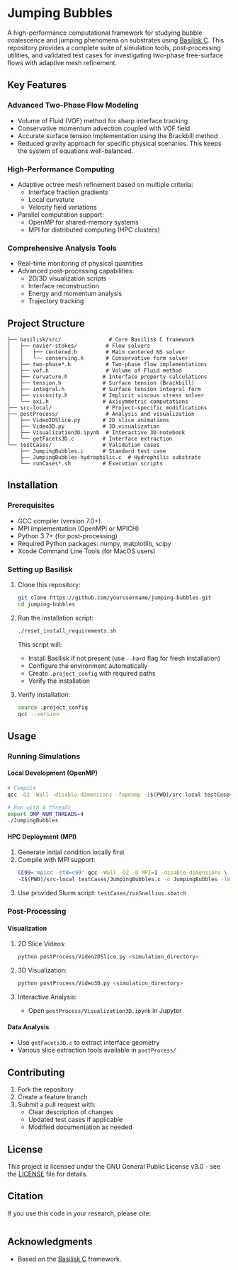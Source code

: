 # Jumping Bubbles

A high-performance computational framework for studying bubble coalescence and jumping phenomena on substrates using [Basilisk C](http://basilisk.fr/). This repository provides a complete suite of simulation tools, post-processing utilities, and validated test cases for investigating two-phase free-surface flows with adaptive mesh refinement.

## Key Features

### **Advanced Two-Phase Flow Modeling**
- Volume of Fluid (VOF) method for sharp interface tracking
- Conservative momentum advection coupled with VOF field
- Accurate surface tension implementation using the Brackbill method
- Reduced gravity approach for specific physical scenarios. This keeps the system of equations well-balanced.

### **High-Performance Computing**
- Adaptive octree mesh refinement based on multiple criteria:
  - Interface fraction gradients
  - Local curvature
  - Velocity field variations
- Parallel computation support:
  - OpenMP for shared-memory systems
  - MPI for distributed computing (HPC clusters)

### **Comprehensive Analysis Tools**
- Real-time monitoring of physical quantities
- Advanced post-processing capabilities:
  - 2D/3D visualization scripts
  - Interface reconstruction
  - Energy and momentum analysis
  - Trajectory tracking

## Project Structure

```plaintext
├── basilisk/src/               # Core Basilisk C framework
│   ├── navier-stokes/         # Flow solvers
│   │   ├── centered.h         # Main centered NS solver
│   │   └── conserving.h       # Conservative form solver
│   ├── two-phase*.h           # Two-phase flow implementations
│   ├── vof.h                  # Volume of Fluid method
│   ├── curvature.h           # Interface property calculations
│   ├── tension.h             # Surface tension (Brackbill)
│   ├── integral.h            # Surface tension integral form
│   ├── viscosity.h           # Implicit viscous stress solver
│   └── axi.h                 # Axisymmetric computations
├── src-local/                 # Project-specific modifications
├── postProcess/               # Analysis and visualization
│   ├── Video2DSlice.py       # 2D slice animations
│   ├── Video3D.py            # 3D visualization
│   ├── Visualization3D.ipynb  # Interactive 3D notebook
│   └── getFacets3D.c         # Interface extraction
└── testCases/                # Validation cases
    ├── JumpingBubbles.c      # Standard test case
    ├── JumpingBubbles-hydrophilic.c  # Hydrophilic substrate
    └── runCases*.sh          # Execution scripts
```

## Installation

### Prerequisites
- GCC compiler (version 7.0+)
- MPI implementation (OpenMPI or MPICH)
- Python 3.7+ (for post-processing)
- Required Python packages: numpy, matplotlib, scipy
- Xcode Command Line Tools (for MacOS users)

### Setting up Basilisk
1. Clone this repository:
   ```bash
   git clone https://github.com/yourusername/jumping-bubbles.git
   cd jumping-bubbles
   ```

2. Run the installation script:
   ```bash
   ./reset_install_requirements.sh
   ```
   This script will:
   - Install Basilisk if not present (use `--hard` flag for fresh installation)
   - Configure the environment automatically
   - Create `.project_config` with required paths
   - Verify the installation

3. Verify installation:
   ```bash
   source .project_config
   qcc --version
   ```

## Usage

### Running Simulations

#### Local Development (OpenMP)
```bash
# Compile
qcc -O2 -Wall -disable-dimensions -fopenmp -I$(PWD)/src-local testCases/JumpingBubbles.c -o JumpingBubbles -lm

# Run with 4 threads
export OMP_NUM_THREADS=4
./JumpingBubbles
```

#### HPC Deployment (MPI)
1. Generate initial condition locally first
2. Compile with MPI support:
   ```bash
   CC99='mpicc -std=c99' qcc -Wall -O2 -D_MPI=1 -disable-dimensions \
   -I$(PWD)/src-local testCases/JumpingBubbles.c -o JumpingBubbles -lm
   ```
3. Use provided Slurm script: `testCases/runSnellius.sbatch`

### Post-Processing

#### Visualization
1. 2D Slice Videos:
   ```bash
   python postProcess/Video2DSlice.py <simulation_directory>
   ```

2. 3D Visualization:
   ```bash
   python postProcess/Video3D.py <simulation_directory>
   ```

3. Interactive Analysis:
   - Open `postProcess/Visualization3D.ipynb` in Jupyter

#### Data Analysis
- Use `getFacets3D.c` to extract interface geometry
- Various slice extraction tools available in `postProcess/`

## Contributing
1. Fork the repository
2. Create a feature branch
3. Submit a pull request with:
   - Clear description of changes
   - Updated test cases if applicable
   - Modified documentation as needed

## License

This project is licensed under the GNU General Public License v3.0 - see the [LICENSE](LICENSE) file for details.

## Citation
If you use this code in your research, please cite:
```bibtex
```

## Acknowledgments
- Based on the [Basilisk C](http://basilisk.fr/) framework.